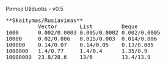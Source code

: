 Pirmoji Užduotis - v0.5  
<pre>
**Skaitymas/Rusiavimas**  
          Vector       List         Deque  
1000      0.002/0.0003 0.005/0.0002 0.002/0.0005  
10000     0.02/0.006   0.015/0.003  0.014/0.006  
100000    0.14/0.07    0.14/0.05    0.13/0.085  
1000000   1.4/0.77     1.4/0.4      1.35/0.9  
10000000  23.8/28.6    13/6         13.4/13.9  
</pre>
